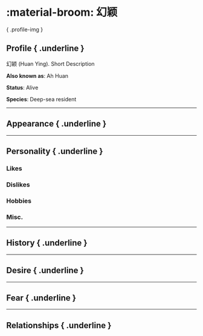 :material-broom: 幻颖
========================

{ .profile-img }

## Profile { .underline }

幻颖 (Huan Ying). Short Description

**Also known as**: Ah Huan

**Status**: Alive

**Species**: Deep-sea resident

---

## Appearance { .underline }

---

## Personality { .underline }


### Likes

### Dislikes

### Hobbies

### Misc.

---

## History { .underline }

---

## Desire { .underline }

---

## Fear { .underline }

---

## Relationships { .underline }




